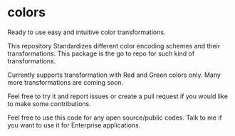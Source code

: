 # colors
Ready to use easy and intuitive color transformations.

This repository Standardizes different color encoding schemes and their transformations. This package is the go to repo for such kind of transformations. 

Currently supports transformation with Red and Green colors only. Many more transformations are coming soon. 

Feel free to try it and report issues or create a pull request if you would like to make some contributions.

Feel free to use this code for any open source/public codes. Talk to me if you want to use it for Enterprise applications.
